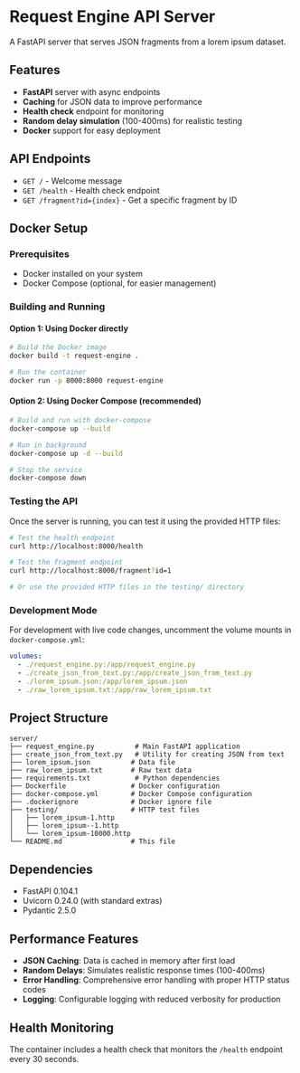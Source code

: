 # Request Engine API Server

A FastAPI server that serves JSON fragments from a lorem ipsum dataset.

## Features

- **FastAPI** server with async endpoints
- **Caching** for JSON data to improve performance
- **Health check** endpoint for monitoring
- **Random delay simulation** (100-400ms) for realistic testing
- **Docker** support for easy deployment

## API Endpoints

- `GET /` - Welcome message
- `GET /health` - Health check endpoint
- `GET /fragment?id={index}` - Get a specific fragment by ID

## Docker Setup

### Prerequisites

- Docker installed on your system
- Docker Compose (optional, for easier management)

### Building and Running

#### Option 1: Using Docker directly

```bash
# Build the Docker image
docker build -t request-engine .

# Run the container
docker run -p 8000:8000 request-engine
```

#### Option 2: Using Docker Compose (recommended)

```bash
# Build and run with docker-compose
docker-compose up --build

# Run in background
docker-compose up -d --build

# Stop the service
docker-compose down
```

### Testing the API

Once the server is running, you can test it using the provided HTTP files:

```bash
# Test the health endpoint
curl http://localhost:8000/health

# Test the fragment endpoint
curl http://localhost:8000/fragment?id=1

# Or use the provided HTTP files in the testing/ directory
```

### Development Mode

For development with live code changes, uncomment the volume mounts in `docker-compose.yml`:

```yaml
volumes:
  - ./request_engine.py:/app/request_engine.py
  - ./create_json_from_text.py:/app/create_json_from_text.py
  - ./lorem_ipsum.json:/app/lorem_ipsum.json
  - ./raw_lorem_ipsum.txt:/app/raw_lorem_ipsum.txt
```

## Project Structure

```
server/
├── request_engine.py          # Main FastAPI application
├── create_json_from_text.py   # Utility for creating JSON from text
├── lorem_ipsum.json          # Data file
├── raw_lorem_ipsum.txt       # Raw text data
├── requirements.txt           # Python dependencies
├── Dockerfile                # Docker configuration
├── docker-compose.yml        # Docker Compose configuration
├── .dockerignore             # Docker ignore file
├── testing/                  # HTTP test files
│   ├── lorem_ipsum-1.http
│   ├── lorem_ipsum--1.http
│   └── lorem_ipsum-10000.http
└── README.md                 # This file
```

## Dependencies

- FastAPI 0.104.1
- Uvicorn 0.24.0 (with standard extras)
- Pydantic 2.5.0

## Performance Features

- **JSON Caching**: Data is cached in memory after first load
- **Random Delays**: Simulates realistic response times (100-400ms)
- **Error Handling**: Comprehensive error handling with proper HTTP status codes
- **Logging**: Configurable logging with reduced verbosity for production

## Health Monitoring

The container includes a health check that monitors the `/health` endpoint every 30 seconds. 